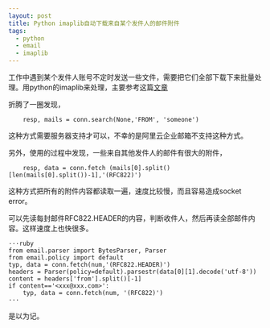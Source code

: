 ```yaml
---
layout: post
title: Python imaplib自动下载来自某个发件人的邮件附件
tags:
  - python
  - email
  - imaplib
---
```


工作中遇到某个发件人账号不定时发送一些文件，需要把它们全部下载下来批量处理。用python的imaplib来处理，主要参考这篇[文章](https://zhuanlan.zhihu.com/p/32814371)

折腾了一圈发现，

        resp, mails = conn.search(None,'FROM', 'someone')
    
这种方式需要服务器支持才可以，不幸的是阿里云企业邮箱不支持这种方式。

另外，使用的过程中发现，一些来自其他发件人的邮件有很大的附件，

        resp, data = conn.fetch (mails[0].split()[len(mails[0].split())-1],'(RFC822)')
   
这种方式把所有的附件内容都读取一遍，速度比较慢，而且容易造成socket error。

可以先读每封邮件RFC822.HEADER的内容，判断收件人，然后再读全部邮件内容。这样速度上也快很多。


    ···ruby
    from email.parser import BytesParser, Parser
    from email.policy import default
    typ, data = conn.fetch(num,'(RFC822.HEADER)')
    headers = Parser(policy=default).parsestr(data[0][1].decode('utf-8'))
    content = headers['from'].split()[-1]
    if content=='<xxx@xxx.com>':
        typ, data = conn.fetch(num, '(RFC822)')
    ···

是以为记。
